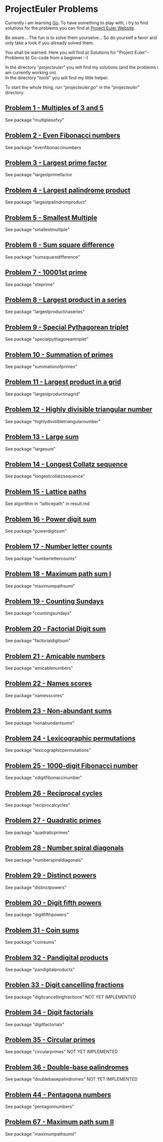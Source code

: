 # ProjectEuler Problems

Currently i am learning <a href="https://golang.org">Go</a>. To have something to play with, i try to find solutions for the problems you can find at <a href="https://projecteuler.net">Project Euler Website</a>.

Be aware... The fun is to solve them yourselve... So do yourself a favor and only take a look if you allready solved them.

You shall be warned. Here you will find
a) Solutions for "Project Euler"-Problems 
b) Go-code from a beginner :-)


In the directory "_projecteuler_" you will find my solutions (and the problems i am currently working on).  
In the directory "_tools_" you will find my little helper.

To start the whole thing, run "_projecteuler.go_" in the "_projecteuler_" directory.


## <a href="https://projecteuler.net/problem=1">Problem 1 - Multiples of 3 and 5</a>
See package "multiplesofxy"

## <a href="https://projecteuler.net/problem=2">Problem 2 - Even Fibonacci numbers</a>
See package "evenfibonaccinumbers

## <a href="https://projecteuler.net/problem=3">Problem 3 - Largest prime factor</a>
See package "largestprimefactor

## <a href="https://projecteuler.net/problem=4">Problem 4 - Largest palindrome product</a>
See package "largestpalindromproduct"

## <a href="https://projecteuler.net/problem=5">Problem 5 - Smallest Multiple</a>
See package "smallestmultiple"

## <a href="https://projecteuler.net/problem=6">Problem 6 - Sum square difference</a>
See package "sumsquaredifference"

## <a href="https://projecteuler.net/problem=7">Problem 7 - 10001st prime</a>
See package "xteprime"

## <a href="https://projecteuler.net/problem=8">Problem 8 - Largest product in a series</a>
See package "largestproductinaseries"

## <a href="https://projecteuler.net/problem=9">Problem 9 - Special Pythagorean triplet</a>
See package "specialpythagoreantriplet"

## <a href="https://projecteuler.net/problem=10">Problem 10 - Summation of primes</a>
See package "summationofprimes"

## <a href="https://projecteuler.net/problem=11">Problem 11 - Largest product in a grid</a>
See package "largestproductinagrid"

## <a href="Highly divisible triangular number">Problem 12 - Highly divisible triangular number</a>
See package "highlydivisibletriangularnumber"

## <a href="https://projecteuler.net/problem=13">Problem 13 - Large sum</a>
See package "largesum"

## <a href="https://projecteuler.net/problem=14">Problem 14 - Longest Collatz sequence</a>
See package "longestcollatzsequence"

## <a href="https://projecteuler.net/problem=15">Problem 15 - Lattice paths</a>
See algorithm in "latticepath" in result.md

## <a href="https://projecteuler.net/problem=16">Problem 16 - Power digit sum</a>
See package "powerdigitsum"

## <a href="https://projecteuler.net/problem=17">Problem 17 - Number letter counts</a>
See package "numberlettercounts"

## <a href="https://projecteuler.net/problem=18">Problem 18 - Maximum path sum I</a>
See package "maximumpathsumi"

## <a href="https://projecteuler.net/problem=19">Problem 19 - Counting Sundays</a>
See package "countingsundays"

## <a href="https://projecteuler.net/problem=20">Problem 20 - Factorial Digit sum</a>
See package "factorialdigitsum"

## <a href="https://projecteuler.net/problem=21">Problem 21 - Amicable numbers</a>
See package "amicablenumbers"

## <a href="https://projecteuler.net/problem=22">Problem 22 - Names scores</a>
See package "namesscores"

## <a href="https://projecteuler.net/problem=23">Problem 23 - Non-abundant sums</a>
See package "nonabundantsums"

## <a href="https://projecteuler.net/problem=24">Problem 24 - Lexicographic permutations</a>
See package "lexicographicpermutations"

## <a href="https://projecteuler.net/problem=25">Problem 25 - 1000-digit Fibonacci number</a>
See package "xdigitfibonaccinumber"

## [Problem 26 - Reciprocal cycles](https://projecteuler.net/problem=26)
See package "reciprocalcycles"

## [Problem 27 - Quadratic primes](https://projecteuler.net/problem=27)
See package "quadraticprimes"  

## [Problem 28 - Number spiral diagonals](https://projecteuler.net/problem=28)
See package "numberspiraldiagonals"

## [Problem 29 - Distinct powers](https://projecteuler.net/problem=29)
See package "distinctpowers"

## [Problem 30 - Digit fifth powers](https://projecteuler.net/problem=30)
See package "digitfifthpowers"

## [Problem 31 - Coin sums](https://projecteuler.net/problem=31)
See package "coinsums"

## [Problem 32 - Pandigital products](https://projecteuler.net/problem=32)
See package "pandigitalproducts"

## [Problen 33 - Digit cancelling fractions](https://projecteuler.net/problem=33)
See package "digitcancellingfractions"
NOT YET IMPLEMENTED

## [Problem 34 - Digit factorials](https://projecteuler.net/problem=34)
See package "digitfactorials"

## [Problem 35 - Circular primes](https://projecteuler.net/problem=35)
See package "circularprimes"
NOT YET IMPLEMENTED

## [Problem 36 - Double-base palindromes](https://projecteuler.net/problem=36)
See package "doublebasepalindromes"
NOT YET IMPLEMENTED

## <a href="https://projecteuler.net/problem=44">Problem 44 - Pentagona numbers</a>
See package "pentagonnumbers"

## [Problem 67 - Maximum path sum II](https://projecteuler.net/problem=67)
See package "maximumpathsumii"
